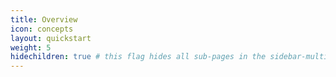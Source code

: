 ```yaml
---
title: Overview
icon: concepts
layout: quickstart
weight: 5
hidechildren: true # this flag hides all sub-pages in the sidebar-multicard.html
---
```

